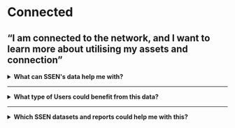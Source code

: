 # Connected
## “I am connected to the network, and I want to learn more about utilising my assets and connection”

<details>
  <summary> <b>What can SSEN's data help me with?</b></summary>
  
  * Understand how I can monetise my assets from flexibility services
  * Know when I am likely to be called upon as a provider of flexibility services
  * Decide the right price when looking at bidding into a flexibility service
  * Know what flexibility services have been dispatched
  * Understand planned reinforcements that relate to my application
  * See information on past and future outages
  * Know about Constraint Management Zone (CMZ) restrictions
  * Know what else is within my region
  * Know what is the forecasting growth
  
</details>

---

<details>
  <summary> <b>What type of Users could benefit from this data?</b></summary>
  
  | **Aggregator** | **Commercial Business** |
  | :-------------------: | :---------------------: |
  | David is the CEO of a flex aggregator company. He builds portfolios of flexible energy resources and trades them in energy markets. | Claire works for national home builder, ‘Harvey Homes’ as a Utilities Planner. She needs to understand the potential problems for connecting new homes to the grid well in advance. |

 | **Battery Storage Owner** | **Distribution Generation Customer** | **Large Energy User** |
  | :-----------------: | :-------------------: | :---------------------: |
  | John’s business is installing batteries of different sizes on both the distribution and transmission networks. | Carla is a solar farm owner and operator. She wants to expand her current solar farm and build an investment plan for new projects. | Keith operates a manufacturing plant that consumes large amounts of electricity which can vary significantly throughout the day. |
  
</details>

---

<details>
  <summary> <b>Which SSEN datasets and reports could help me with this?</b> </summary>
  
  | **Dataset** | **Description** |
  | :-------- | :------------ |
  | [Long Term Development Statement (LTDS)](https://www.ssen.co.uk/our-services/tools-and-maps/long-term-development-statements-ltds/) | Provides information for anyone connecting to our distribution system at extra high voltage (EHV) level (including HV busbar of primary substations). It is designed to help to identify and evaluate opportunities for entering into arrangements with us relating to use of system or connection. |
  | [Network Development Reports](https://www.ssen.co.uk/our-services/network-capacity-information/)  | SHEPD and SEPD reports that set out our longer-term network development plans. |
  | [Real Time Outage Data](https://data.ssen.co.uk/@ssen-distribution/realtime_outage_dataset) | The map-based Powertrack tool allows our customers to get access to near-real time outage data on the SSEN Distribution Network. This includes Planned and Unplanned Outages as well as some supporting information on affected postcodes and reasons for the outage |
  | [The National Fault and Interruption Reporting Scheme (NaFIRS) Report](https://data.ssen.co.uk/@ssen-distribution/nafirs) | An annual export of the details of planned and unplanned outages on the SHEPD and SEPD distribution networks reported under the National Fault and Interruption Reporting Scheme (NaFIRS). |
  | [Standard Licence Condition 31E (SLC31E)](https://data.ssen.co.uk/@ssen-distribution/slc31e-procurement-report) | Standard Licence Condition 31E (SLC31E) Procurement Report & Statement’s |
  | [DNOA Methodology and Future Outputs](https://www.ssen.co.uk/about-ssen/dso/whole-system/our-strategic-network-planning-process/) | Outlines our decisions on where to invest in network infrastructure or procure flexibility to meet future capacity needs in the longer term. |
  | [A Distribution Future Energy Scenarios (DFES)](https://www.ssen.co.uk/about-ssen/dso/whole-system/forecasting-future-needs/) | Analysis for both licence areas of the LCT uptake scenario projections for EVs, electricity fuelled heating technologies and domestic rooftop solar PV capacity to secondary substation and feeder level, year by year, out to 2050. |
  | [Contract Award Notice (CAN)](https://data.ssen.co.uk/@ssen-distribution/can-reporting-contract-award-notice) | As found on “Find A Tender”. |
  | [Flexibility Market Price Statement](https://data.ssen.co.uk/@ssen-distribution/sepd-flexibility-market-price-statement-april-2023) | Provides the Exceeded Import Curtailment Price and Exceeded Export Curtailment Price using flexibility market data which has been determined in accordance with this Schedule 2D of the DCUSA. |
  | [Operation Decision Making Framework (ODM)](https://www.ssen.co.uk/globalassets/about-us/dso/consultation-library/operational-decision-making-framework---november-2024-update.pdf) | Sets out the way in which we dispatch Distributed Energy Resources (DER) to meet short term capacity needs |







</details>
